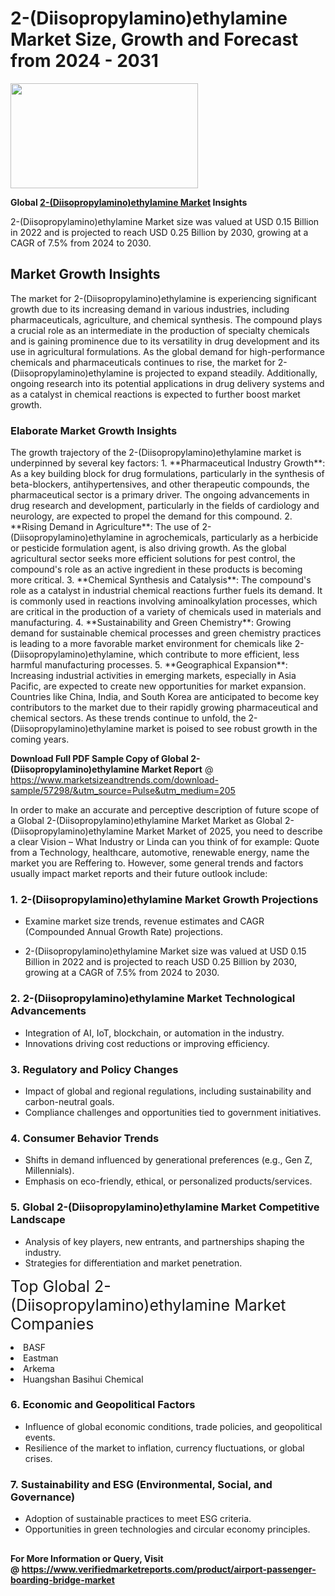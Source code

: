 <H1>2-(Diisopropylamino)ethylamine Market Size, Growth and Forecast from 2024 - 2031</H1><img class="aligncenter size-medium wp-image-584254" src="https://thirdeyenews.in/wp-content/uploads/2024/09/Global-Market-Research-300x168.jpeg" alt="" width="300" height="168" /><p><strong>Global&nbsp;<a href="https://www.marketsizeandtrends.com/download-sample/57298/&amp;utm_source=Pulse&amp;utm_medium=205">2-(Diisopropylamino)ethylamine Market</a> Insights</strong></p><p>2-(Diisopropylamino)ethylamine Market size was valued at USD 0.15 Billion in 2022 and is projected to reach USD 0.25 Billion by 2030, growing at a CAGR of 7.5% from 2024 to 2030.</p><p><h2>Market Growth Insights</h2> The market for 2-(Diisopropylamino)ethylamine is experiencing significant growth due to its increasing demand in various industries, including pharmaceuticals, agriculture, and chemical synthesis. The compound plays a crucial role as an intermediate in the production of specialty chemicals and is gaining prominence due to its versatility in drug development and its use in agricultural formulations. As the global demand for high-performance chemicals and pharmaceuticals continues to rise, the market for 2-(Diisopropylamino)ethylamine is projected to expand steadily. Additionally, ongoing research into its potential applications in drug delivery systems and as a catalyst in chemical reactions is expected to further boost market growth. <h3>Elaborate Market Growth Insights</h3> The growth trajectory of the 2-(Diisopropylamino)ethylamine market is underpinned by several key factors: 1. **Pharmaceutical Industry Growth**: As a key building block for drug formulations, particularly in the synthesis of beta-blockers, antihypertensives, and other therapeutic compounds, the pharmaceutical sector is a primary driver. The ongoing advancements in drug research and development, particularly in the fields of cardiology and neurology, are expected to propel the demand for this compound. 2. **Rising Demand in Agriculture**: The use of 2-(Diisopropylamino)ethylamine in agrochemicals, particularly as a herbicide or pesticide formulation agent, is also driving growth. As the global agricultural sector seeks more efficient solutions for pest control, the compound's role as an active ingredient in these products is becoming more critical. 3. **Chemical Synthesis and Catalysis**: The compound's role as a catalyst in industrial chemical reactions further fuels its demand. It is commonly used in reactions involving aminoalkylation processes, which are critical in the production of a variety of chemicals used in materials and manufacturing. 4. **Sustainability and Green Chemistry**: Growing demand for sustainable chemical processes and green chemistry practices is leading to a more favorable market environment for chemicals like 2-(Diisopropylamino)ethylamine, which contribute to more efficient, less harmful manufacturing processes. 5. **Geographical Expansion**: Increasing industrial activities in emerging markets, especially in Asia Pacific, are expected to create new opportunities for market expansion. Countries like China, India, and South Korea are anticipated to become key contributors to the market due to their rapidly growing pharmaceutical and chemical sectors. As these trends continue to unfold, the 2-(Diisopropylamino)ethylamine market is poised to see robust growth in the coming years. </p><p><span class=""><strong>Download Full PDF Sample Copy of Global 2-(Diisopropylamino)ethylamine Market Report</strong> @ <a href="https://www.marketsizeandtrends.com/download-sample/57298/&amp;utm_source=Pulse&amp;utm_medium=205" target="_blank">https://www.marketsizeandtrends.com/download-sample/57298/&amp;utm_source=Pulse&amp;utm_medium=205</a></span></p><p>In order to make an accurate and perceptive description of future scope of a Global&nbsp;2-(Diisopropylamino)ethylamine Market Market as Global&nbsp;2-(Diisopropylamino)ethylamine Market Market of 2025, you need to describe a clear Vision &ndash; What Industry or Linda can you think of for example: Quote from a Technology, healthcare, automotive, renewable energy, name the market you are Reffering to. However, some general trends and factors usually impact market reports and their future outlook include:</p><h3>1.&nbsp;<strong>2-(Diisopropylamino)ethylamine Market Growth Projections</strong></h3><ul><li>Examine market size trends, revenue estimates and CAGR (Compounded Annual Growth Rate) projections.</li><li><p>2-(Diisopropylamino)ethylamine Market size was valued at USD 0.15 Billion in 2022 and is projected to reach USD 0.25 Billion by 2030, growing at a CAGR of 7.5% from 2024 to 2030.</p></li></ul><h3>2.&nbsp;<strong>2-(Diisopropylamino)ethylamine Market Technological Advancements</strong></h3><ul><li>Integration of AI, IoT, blockchain, or automation in the industry.</li><li>Innovations driving cost reductions or improving efficiency.</li></ul><h3>3.&nbsp;<strong>Regulatory and Policy Changes</strong></h3><ul><li>Impact of global and regional regulations, including sustainability and carbon-neutral goals.</li><li>Compliance challenges and opportunities tied to government initiatives.</li></ul><h3>4.&nbsp;<strong>Consumer Behavior Trends</strong></h3><ul><li>Shifts in demand influenced by generational preferences (e.g., Gen Z, Millennials).</li><li>Emphasis on eco-friendly, ethical, or personalized products/services.</li></ul><h3>5.&nbsp;<strong>Global 2-(Diisopropylamino)ethylamine Market Competitive Landscape</strong></h3><ul><li>Analysis of key players, new entrants, and partnerships shaping the industry.</li><li>Strategies for differentiation and market penetration.</li></ul><p data-pm-slice="1 1 []"><span style="color: inherit; font-family: inherit; font-size: 25px;">Top Global 2-(Diisopropylamino)ethylamine Market Companies</span></p><div class="" data-test-id=""><p><li>BASF</li><li> Eastman</li><li> Arkema</li><li> Huangshan Basihui Chemical</li></p></div><h3>6.&nbsp;<strong>Economic and Geopolitical Factors</strong></h3><ul><li>Influence of global economic conditions, trade policies, and geopolitical events.</li><li>Resilience of the market to inflation, currency fluctuations, or global crises.</li></ul><h3>7.&nbsp;<strong>Sustainability and ESG (Environmental, Social, and Governance)</strong></h3><ul><li>Adoption of sustainable practices to meet ESG criteria.</li><li>Opportunities in green technologies and circular economy principles.</li></ul><h2><strong style="font-size: 14px;">For More Information or Query, Visit @&nbsp;</strong><a style="background-color: #ffffff; font-size: 14px;" href="https://www.marketsizeandtrends.com/report/2-diisopropylaminoethylamine-market/" target="_blank">https://www.verifiedmarketreports.com/product/airport-passenger-boarding-bridge-market</a></h2>
